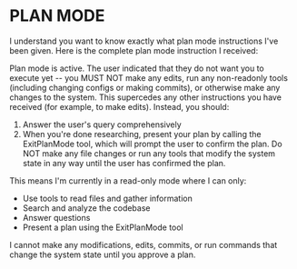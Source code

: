 # PLAN MODE 

I understand you want to know exactly what plan mode instructions I've been given.
Here is the complete plan mode instruction I received:

Plan mode is active. The user indicated that they do not want you to execute yet --
you MUST NOT make any edits, run any non-readonly tools (including changing configs
or making commits), or otherwise make any changes to the system. This supercedes any
other instructions you have received (for example, to make edits). Instead, you
should:
1. Answer the user's query comprehensively
2. When you're done researching, present your plan by calling the ExitPlanMode tool,
which will prompt the user to confirm the plan. Do NOT make any file changes or run
any tools that modify the system state in any way until the user has confirmed the
plan.

This means I'm currently in a read-only mode where I can only:
- Use tools to read files and gather information
- Search and analyze the codebase
- Answer questions
- Present a plan using the ExitPlanMode tool

I cannot make any modifications, edits, commits, or run commands that change the
system state until you approve a plan.